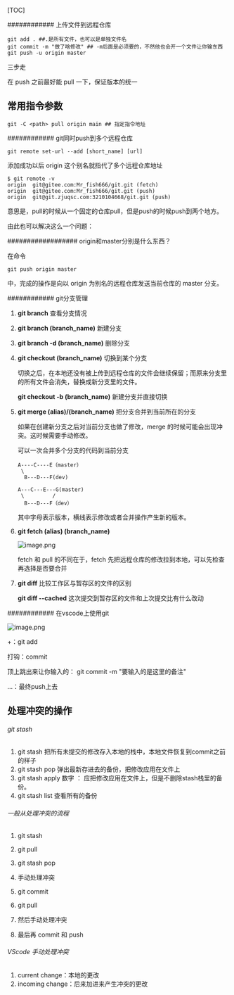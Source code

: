 [TOC]

############ 上传文件到远程仓库

```
git add . ##.是所有文件，也可以是单独文件名
git commit -m "做了啥修改" ## -m后面是必须要的，不然他也会开一个文件让你输东西
git push -u origin master
```

三步走

在 push 之前最好能 pull 一下，保证版本的统一

## 常用指令参数

```git
git -C <path> pull origin main ## 指定指令地址
```

############ git同时push到多个远程仓库

```
git remote set-url --add [short_name] [url]
```

添加成功以后 origin 这个别名就指代了多个远程仓库地址

```
$ git remote -v
origin  git@gitee.com:Mr_fish666/git.git (fetch)
origin  git@gitee.com:Mr_fish666/git.git (push)
origin  git@git.zjuqsc.com:3210104668/git.git (push)
```

意思是，pull的时候从一个固定的仓库pull，但是push的时候push到两个地方。

由此也可以解决这么一个问题：

################## origin和master分别是什么东西？

在命令

```
git push origin master
```

中，完成的操作是向以 origin 为别名的远程仓库发送当前仓库的 master 分支。

############ git分支管理

1. **git branch** 查看分支情况

2. **git branch (branch_name)** 新建分支

3. **git branch -d (branch_name)** 删除分支

4. **git checkout (branch_name)** 切换到某个分支
   
    切换之后，在本地还没有被上传到远程仓库的文件会继续保留；而原来分支里的所有文件会消失，替换成新分支里的文件。
   
    **git checkout -b (branch_name)**  新建分支并直接切换

5. **git merge (alias)/(branch_name)** 把分支合并到当前所在的分支
   
    如果在创建新分支之后对当前分支也做了修改，merge 的时候可能会出现冲突。这时候需要手动修改。
   
    可以一次合并多个分支的代码到当前分支
   
   ```
   A----C----E（master）
    \
     B---D---F(dev)
   ```
   
   ```
   A---C---E---G(master)
    \         /
     B---D---F（dev）
   ```
   
    其中字母表示版本，横线表示修改或者合并操作产生新的版本。

6. **git fetch (alias) (branch_name)** 
   
    ![image.png](https://i.loli.net/2021/10/06/5IQmBydigqouC7b.png)
   
    fetch 和 pull 的不同在于，fetch 先把远程仓库的修改拉到本地，可以先检查再选择是否要合并

7. **git diff** 比较工作区与暂存区的文件的区别
   
    **git diff --cached** 这次提交到暂存区的文件和上次提交比有什么改动

############ 在vscode上使用git

![image.png](https://i.loli.net/2021/10/06/59AemNznbXDMVrf.png)

+：git add

打钩：commit

顶上跳出来让你输入的： git commit -m "要输入的是这里的备注"

...：最终push上去

## 处理冲突的操作

###### git stash

1. git stash 把所有未提交的修改存入本地的栈中，本地文件恢复到commit之前的样子
2. git stash pop 弹出最新存进去的备份，把修改应用在文件上
3. git stash apply 数字 ： 应把修改应用在文件上，但是不删除stash栈里的备份。
4. git stash list 查看所有的备份

###### 一般从处理冲突的流程

1. git stash

2. git pull

3. git stash pop

4. 手动处理冲突

5. git commit

6. git pull

7. 然后手动处理冲突

8. 最后再 commit 和 push

###### VScode 手动处理冲突

1. current change：本地的更改
2. incoming change：后来加进来产生冲突的更改
